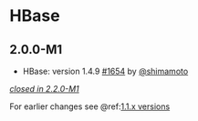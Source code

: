 # HBase

## 2.0.0-M1

- HBase: version 1.4.9 [#1654](https://github.com/akka/alpakka/pull/1654) by [@shimamoto](https://github.com/shimamoto)

[*closed in 2.2.0-M1*](https://github.com/akka/alpakka/issues?q=is%3Aclosed+milestone%3A2.0.0-M1+label%3Ap%3Ahbase)

For earlier changes see @ref:[1.1.x versions](../1.1.x/hbase.md)
